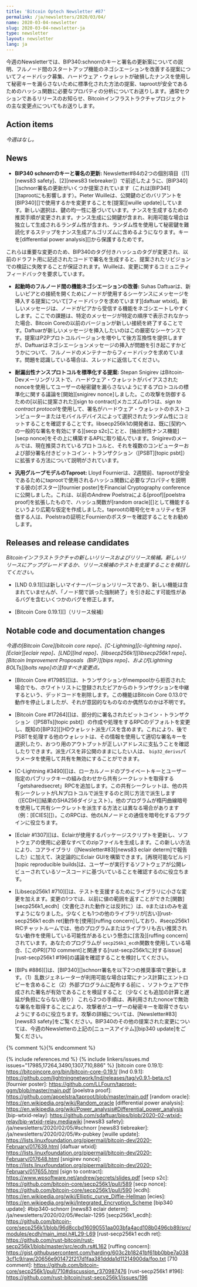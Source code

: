 ```yaml
---
title: 'Bitcoin Optech Newsletter #87'
permalink: /ja/newsletters/2020/03/04/
name: 2020-03-04-newsletter
slug: 2020-03-04-newsletter-ja
type: newsletter
layout: newsletter
lang: ja
---
```

今週のNewsletterでは、BIP340:schnorrのキーと署名の更新案についての説明、フルノード間のスタートアップ機能のネゴシエーションを改善する提案についてフィードバック募集、ハードウェア・ウォレットが破損したナンスを使用して秘密キーを漏らさないために標準化された方法の提案、taprootが安全であるためのハッシュ関数に必要なプロパティの分析についてお送りします。通常セクションであるリリースのお知らせ、Bitcoinインフラストラクチャプロジェクトの主な変更点についてもお送りします。

## Action items

*今週はなし。*

## News

- **BIP340 schnorrのキーと署名の更新:** Newsletter#84の2つの個別項目（[1][news83 safety]、[2][news83 tiebreaker]）で前述したように、[BIP340][]schnorr署名の更新がいくつか提案されています（これは[BIP341][]taprootにも影響します）。Pieter Wuilleは、公開鍵のどのバリアントを[BIP340][]で使用するかを変更することを[提案][wuille update]しています。新しい選択は、鍵の均一性に基づいています。ナンスを生成するための推奨手順が変更されます。ナンス生成に公開鍵が含まれ、利用可能な場合は独立して生成されるランダム性が含まれ、ランダム性を使用して秘密鍵を難読化するステップをナンス生成アルゴリズムに含めるようになります。キーを[differential power analysis][]から保護するためです。

これらは重要な変更のため、BIP340のタグ付きハッシュのタグが変更され、以前のドラフト用に記述されたコードで署名を生成すると、提案されたリビジョンでの検証に失敗することが保証されます。Wuilleは、変更に関するコミュニティフィードバックを要求しています。

- **<!--improving-feature-negotiation-between-full-nodes-at-startup-->起動時のフルノード間の機能ネゴシエーションの改善:** Suhas Daftuarは、新しいピアとの接続を開くためにノードが使用するシーケンスにメッセージを挿入する提案について[フィードバックを求めています][daftuar wtxid]。新しいメッセージは、ノードがピアから受信する機能をネゴシエートしやすくします。ここでの課題は、特定のメッセージが特定の順序で表示されなかった場合、Bitcoin Coreの以前のバージョンが新しい接続を終了することです。Daftuarが新しいメッセージを挿入したいのはこの厳密なシーケンスです。提案はP2Pプロトコルバージョンを増やして後方互換性を提供しますが、Daftuarはネゴシエーションメッセージの挿入が問題を引き起こすかどうかについて、フルノードのメンテナーからフィードバックを求めています。問題を認識している場合は、スレッドに返信してください。

- **<!--proposal-to-standardize-an-exfiltration-resistant-nonce-protocol-->耐漏出性ナンスプロトコルを標準化する提案:** Stepan Snigirev はBitcoin-Devメーリングリストで、ハードウェア・ウォレットがバイアスされたnonceを使用してユーザーの秘密鍵を漏らさないようにするプロトコルの標準化に関する議論を[開始][snigirev nonce]しました。この攻撃を防御するための[以前に提案された][sign to contract]メカニズムの1つは、*sign to contract protocol*を使用して、署名がハードウェア・ウォレットのホストコンピューターまたはモバイルデバイスによって選択されたランダム性にコミットすることを確認することです。libsecp256k1の開発者は、既に[契約への一般的な署名を有効にする][secp s2c]ことと、[抽出耐性ナンス機能][secp nonce]をその上に構築するAPIに取り組んでいます。Snigirevのメールでは、現在推奨されているプロトコルと、それを複数のコンピューターおよび部分署名付きビットコイン・トランザクション（[PSBT][topic psbt]）に拡張する方法について説明がされています。

- **汎用グループモデルのTaproot:** Lloyd Fournierは、2週間前、taprootが安全であるためにtaprootで使用されるハッシュ関数に必要なプロパティを説明する彼の[ポスター][fournier poster]をFinancial Cryptography conferenceに公開しました。これは、以前のAndrew Poelstraによる[proof][poelstra proof]を拡張したもので、ハッシュ関数が[random oracle][]として機能するというより広範な仮定を作成しました。taprootの暗号化セキュリティを評価する人は、Poelstraの証明とFournierのポスターを確認することをお勧めします。

## Releases and release candidates

*Bitcoinインフラストラクチャの新しいリリースおよびリリース候補。新しいリリースにアップグレードするか、リリース候補のテストを支援することを検討してください。*

- [LND 0.9.1][]は新しいマイナーバージョンリリースであり、新しい機能は含まれていませんが、「ノード間で誤った強制終了」を引き起こす可能性があるバグを含むいくつかのバグを修正します。

- [Bitcoin Core 0.19.1][]（リリース候補）

## Notable code and documentation changes

*今週の[Bitcoin Core][bitcoin core repo]、[C-Lightning][c-lightning repo]、[Eclair][eclair repo]、[LND][lnd repo]、[libsecp256k1][libsecp256k1 repo]、[Bitcoin Improvement Proposals（BIP）][bips repo]、および[Lightning BOLTs][bolts repo]の注目すべき変更点。*

- [Bitcoin Core #17985][]は、トランザクションがmempoolから拒否された場合でも、ホワイトリストに登録されたピアからのトランザクションを中継するという、デッドコードを削除します。この機能はBitcoin Core 0.13.0で動作を停止しましたが、それが意図的なものなのか偶然なのかは不明です。

- [Bitcoin Core #17264][]は、部分的に署名されたビットコイン・トランザクション（[PSBTs][topic psbt]）の作成や処理をするRPCのデフォルトを変更し、既知の[BIP32][]HDウォレット派生パスを含めます。これにより、後でPSBTを処理する他のウォレットは、その情報を使用して適切な署名キーを選択したり、おつり用のアウトプットが正しいアドレスに支払うことを確認したりできます。派生パスを非公開のままにしたい人は、 `bip32_derivs`パラメータを使用して共有を無効にすることができます。

- [C-Lightning #3490][]は、ローカルノードのプライベートキーとユーザー指定のパブリックキーの組み合わせから共有シークレットを取得する「getsharedsecret」RPCを追加します。この共有シークレットは、他の共有シークレットがLNプロトコルで派生するのと同じ方法で派生します（[ECDH][]結果のSHA256ダイジェスト）。他のプログラムが楕円曲線暗号を使用して共有シークレットを派生する方法とは異なる場合があります（例：[ECIES][]）。このRPCは、他のLNノードとの通信を暗号化するプラグインに役立ちます。

- [Eclair #1307][]は、Eclairが使用するパッケージスクリプトを更新し、ソフトウェアの使用に必要なすべてのzipファイルを生成します。この新しい方法により、コアライブラリ（[Newsletter#83][news83 eclair determ]で報告した）に加えて、決定論的にEclair GUIを構築できます。[再現可能なビルド][topic reproducible builds]は、ユーザーが実行するソフトウェアが公開レビューされているソースコードに基づいていることを確認するのに役立ちます。

- [Libsecp256k1 #710][]は、テストを支援するためにライブラリに小さな変更を加えます。変更の1つでは、以前に値の範囲を返すことができた[関数][secp256k1_ecdh]（文書化された動作とは反対に）は、`0`または`1`のみを返すようになりました。少なくとも1つの他のライブラリが[古い][rust-secp256k1 ecdh ret]動作を[使用][ruffing concern]しており、#secp256k1 IRCチャットルームでは、他のプログラムまたはライブラリも古い推奨されない動作を使用している可能性があるという懸念に[言及][ruffing concern]されています。あなたのプログラムが `secp256k1_ecdh`関数を使用している場合、[このPR][710 comment]と関連する[rust-secp256k1に対するissue][rust-secp256k1 #196]の議論を確認することを検討してください。

- [BIPs #886][]は、[BIP340][]schnorr署名を以下2つの推奨事項で更新します。（1）乱数ジェネレーターが利用可能な場合は常にナンス計算にエントロピーを含めること（2）外部プログラムに配布する前に 、ソフトウェアで作成された署名が有効であることを検証すること（少なくとも追加の計算と遅延が負担にならない限り）  これら2つの手順は、再利用されたnonceで無効な署名を取得することにより、攻撃者がユーザーの秘密キーを取得できないようにするのに役立ちます。攻撃の詳細については、[Newsletter#83][news83 safety]をご覧ください。BIP340のその他の提案された変更については、今週のNewsletterの上記の[ニュースアイテム][bip340 update]をご覧ください。

{% comment %}<!-- BOLTs #714 merged but reverted -->{% endcomment %}

{% include references.md %}
{% include linkers/issues.md issues="17985,17264,3490,1307,710,886" %}
[bitcoin core 0.19.1]: https://bitcoincore.org/bin/bitcoin-core-0.19.1/
[lnd 0.9.1]: https://github.com/lightningnetwork/lnd/releases/tag/v0.9.1-beta.rc1
[fournier poster]: https://github.com/LLFourn/taproot-ggm/blob/master/main.pdf
[poelstra proof]: https://github.com/apoelstra/taproot/blob/master/main.pdf
[random oracle]: https://en.wikipedia.org/wiki/Random_oracle
[differential power analysis]: https://en.wikipedia.org/wiki/Power_analysis#Differential_power_analysis
[bip-wtxid-relay]: https://github.com/sdaftuar/bips/blob/2020-02-wtxid-relay/bip-wtxid-relay.mediawiki
[news83 safety]: /ja/newsletters/2020/02/05/#schnorr
[news83 tiebreaker]: /ja/newsletters/2020/02/05/#x-pubkey
[wuille update]: https://lists.linuxfoundation.org/pipermail/bitcoin-dev/2020-February/017639.html
[daftuar wtxid]: https://lists.linuxfoundation.org/pipermail/bitcoin-dev/2020-February/017648.html
[snigirev nonce]: https://lists.linuxfoundation.org/pipermail/bitcoin-dev/2020-February/017655.html
[sign to contract]: https://www.wpsoftware.net/andrew/secrets/slides.pdf
[secp s2c]: https://github.com/bitcoin-core/secp256k1/pull/589
[secp nonce]: https://github.com/bitcoin-core/secp256k1/pull/590
[ecdh]: https://en.wikipedia.org/wiki/Elliptic_curve_Diffie-Hellman
[ecies]: https://en.wikipedia.org/wiki/Integrated_Encryption_Scheme
[bip340 update]: #bip340-schnorr
[news83 eclair determ]: /ja/newsletters/2020/02/05/#eclair-1295
[secp256k1_ecdh]: https://github.com/bitcoin-core/secp256k1/blob/96d8ccbd16090551aa003bfa4acd108b0496cb89/src/modules/ecdh/main_impl.h#L29-L69
[rust-secp256k1 ecdh ret]: https://github.com/rust-bitcoin/rust-secp256k1/blob/master/src/ecdh.rs#L162
[ruffing concern]: https://gist.githubusercontent.com/harding/603c2b18241bf61bb0bbe7a0383cf1c9/raw/20656e901472f217d1faa381ddda1d11214900da/foo.txt
[710 comment]: https://github.com/bitcoin-core/secp256k1/pull/710#discussion_r370987476
[rust-secp256k1 #196]: https://github.com/rust-bitcoin/rust-secp256k1/issues/196
